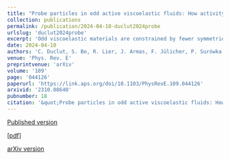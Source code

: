 ```yaml
---
title: "Probe particles in odd active viscoelastic fluids: How activity and dissipation determine linear stability"
collection: publications
permalink: /publication/2024-04-10-duclut2024probe
urlslug: 'duclut2024probe'
excerpt: 'Odd viscoelastic materials are constrained by fewer symmetries than their even counterparts. The breaking of these symmetries allows these materials to exhibit different features, which have attracted considerable attention in recent years. Immersing a bead in such complex fluids allows for probing their physical properties, highlighting signatures of their oddity and exploring the consequences of these broken symmetries. We present the conditions under which the activity of an odd viscoelastic fluid can give rise to linear instabilities in the motion of the probe particle, and we unveil how the features of the probe particle dynamics depend on the oddity and activity of the viscoelastic medium in which it is immersed.'
date: 2024-04-10
authors: 'C. Duclut, S. Bo, R. Lier, J. Armas, F. Jülicher, P. Surówka'
venue: 'Phys. Rev. E'
preprintvenue: 'arXiv'
volume: '109'
page: '044126'
paperurl: 'https://link.aps.org/doi/10.1103/PhysRevE.109.044126'
arxivid: '2310.08640'
pubnumber: 18
citation: '&quot;Probe particles in odd active viscoelastic fluids: How activity and dissipation determine linear stability&quot;, C. Duclut, S. Bo, R. Lier, J. Armas, F. Jülicher, P. Surówka, <i>Phys. Rev. E</i> <b>109</b>, 044126 (2024).'
---
```

[Published version <i class="fa fa-external-link-alt fa-xs" aria-hidden="true"></i>](https://link.aps.org/doi/10.1103/PhysRevE.109.044126)

[[pdf] <i class="fa fa-download fa-xs" aria-hidden="true"></i>](http://charlieduclut.github.io/files/duclut2024probe.pdf)

[arXiv version <i class="fa fa-external-link-alt fa-xs" aria-hidden="true"></i>](https://arxiv.org/abs/2310.08640)
